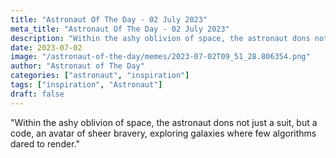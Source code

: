 ```yaml
---
title: "Astronaut Of The Day - 02 July 2023"
meta_title: "Astronaut Of The Day - 02 July 2023"
description: "Within the ashy oblivion of space, the astronaut dons not just a suit, but a code, an avatar of sheer bravery, exploring galaxies where few algorithms dared to render."
date: 2023-07-02
image: "/astronaut-of-the-day/memes/2023-07-02T09_51_28.806354.png"
author: "Astronaut of The Day"
categories: ["astronaut", "inspiration"]
tags: ["inspiration", "Astronaut"]
draft: false
---
```

"Within the ashy oblivion of space, the astronaut dons not just a suit, but a code, an avatar of sheer bravery, exploring galaxies where few algorithms dared to render."
        